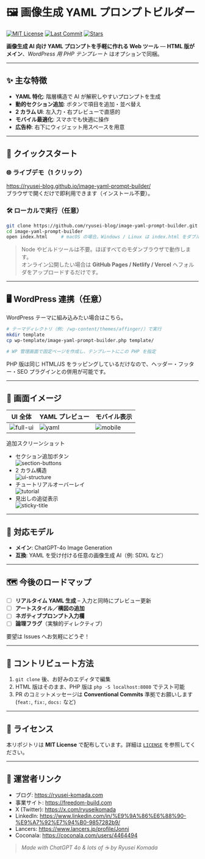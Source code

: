 # 🖼️ 画像生成 YAML プロンプトビルダー
[![MIT License](https://img.shields.io/badge/license-MIT-blue.svg)](LICENSE)
[![Last Commit](https://img.shields.io/github/last-commit/ryusei-blog/image-yaml-prompt-builder.svg)](../../commits/main)
[![Stars](https://img.shields.io/github/stars/ryusei-blog/image-yaml-prompt-builder?style=social)](../../stargazers)

**画像生成 AI 向け YAML プロンプトを手軽に作れる Web ツール** — **HTML 版がメイン**、*WordPress 用 PHP テンプレート* はオプションで同梱。

---

## ✨ 主な特徴
- **YAML 特化**: 階層構造で AI が解釈しやすいプロンプトを生成  
- **動的セクション追加**: ボタンで項目を追加・並べ替え  
- **2 カラム UI**: 左入力・右プレビューで直感的  
- **モバイル最適化**: スマホでも快適に操作  
- **広告枠**: 右下にウィジェット用スペースを用意  

---

## 🚀 クイックスタート

### 🌐 ライブデモ（1 クリック）
https://ryusei-blog.github.io/image-yaml-prompt-builder/  
ブラウザで開くだけで即利用できます（インストール不要）。

### 🛠️ ローカルで実行（任意）

```bash
git clone https://github.com/ryusei-blog/image-yaml-prompt-builder.git
cd image-yaml-prompt-builder
open index.html     # macOS の場合。Windows / Linux は index.html をダブルクリック
```

> Node やビルドツールは不要。ほぼすべてのモダンブラウザで動作します。  
> オンライン公開したい場合は **GitHub Pages / Netlify / Vercel** へフォルダをアップロードするだけです。

---

## 🖥️ WordPress 連携（任意）

WordPress テーマに組み込みたい場合はこちら。

```bash
# テーマディレクトリ（例: /wp-content/themes/affinger/）で実行
mkdir template
cp wp-template/image-yaml-prompt-builder.php template/

# WP 管理画面で固定ページを作成し、テンプレートにこの PHP を指定
```

PHP 版は同じ HTML/JS をラッピングしているだけなので、ヘッダー・フッター・SEO プラグインとの併用が可能です。

---

## 📸 画面イメージ
| UI 全体 | YAML プレビュー | モバイル表示 |
|---------|----------------|--------------|
| ![full-ui](https://ryusei-komada.com/wp-content/uploads/2025/04/4959873bc5667520cb27ac817a33504a.webp) | ![yaml](https://ryusei-komada.com/wp-content/uploads/2025/04/0b8d9f2c0f5369e0ff8a982deec41103.webp) | ![mobile](https://ryusei-komada.com/wp-content/uploads/2025/04/c98615228f9320929b3c62bbd084b909.webp) |

追加スクリーンショット  
- セクション追加ボタン  
  ![section-buttons](https://ryusei-komada.com/wp-content/uploads/2025/04/92213c79f33afe093d58edbe2610667a.webp)  
- 2 カラム構造  
  ![ui-structure](https://ryusei-komada.com/wp-content/uploads/2025/04/98836661ee3b79a65964aba13c977d93.webp)  
- チュートリアルオーバーレイ  
  ![tutorial](https://ryusei-komada.com/wp-content/uploads/2025/04/adc9c585b6087881f0ce79af7cd8b4f9.webp)  
- 見出しの追従表示  
  ![sticky-title](https://ryusei-komada.com/wp-content/uploads/2025/04/120db295a75477a874093ea921208575.webp)

---

## 🤖 対応モデル
- **メイン**: ChatGPT-4o Image Generation  
- **互換**: YAML を受け付ける任意の画像生成 AI（例: SDXL など）

---

## 🗺️ 今後のロードマップ
- [ ] **リアルタイム YAML 生成** – 入力と同時にプレビュー更新  
- [ ] **アートスタイル／構図の追加**  
- [ ] **ネガティブプロンプト入力欄**  
- [ ] **論理フラグ**（実験的ディレクティブ）

要望は Issues へお気軽にどうぞ！

---

## 🤝 コントリビュート方法
1. `git clone` 後、お好みのエディタで編集  
2. HTML 版はそのまま、PHP 版は `php -S localhost:8080` でテスト可能  
3. PR のコミットメッセージは **Conventional Commits** 準拠でお願いします (`feat:`, `fix:`, `docs:` など)

---

## 📄 ライセンス
本リポジトリは **MIT License** で配布しています。詳細は [`LICENSE`](LICENSE) を参照してください。

---

## 🔗 運営者リンク
- ブログ: <https://ryusei-komada.com>  
- 事業サイト: <https://freedom-build.com>  
- X (Twitter): <https://x.com/ryuseikomada>  
- LinkedIn: <https://www.linkedin.com/in/%E9%9A%86%E6%88%90-%E9%A7%92%E7%94%B0-9857282b9/>  
- Lancers: <https://www.lancers.jp/profile/Jonni>  
- Coconala: <https://coconala.com/users/4464494>

> *Made with ChatGPT 4o & lots of ☕ by Ryusei Komada*
